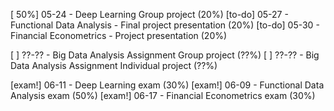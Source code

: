 [  50%] 05-24 - Deep Learning Group project (20%)
[to-do] 05-27 - Functional Data Analysis - Final project presentation (20%)
[to-do] 05-30 - Financial Econometrics - Project presentation (20%)

[     ] ??-?? - Big Data Analysis Assignment Group project (??%)
[     ] ??-?? - Big Data Analysis Assignment Individual project (??%)

[exam!] 06-11 - Deep Learning exam (30%)
[exam!] 06-09 - Functional Data Analysis exam (50%)
[exam!] 06-17 - Financial Econometrics exam (30%)
